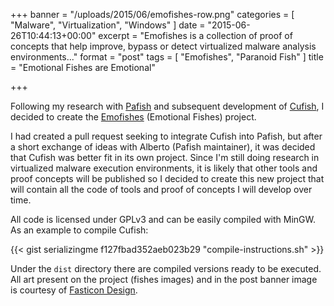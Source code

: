 +++
banner = "/uploads/2015/06/emofishes-row.png"
categories = [ "Malware", "Virtualization", "Windows" ]
date = "2015-06-26T10:44:13+00:00"
excerpt = "Emofishes is a collection of proof of concepts that help improve, bypass or detect virtualized malware analysis environments..."
format = "post"
tags = [ "Emofishes", "Paranoid Fish" ]
title = "Emotional Fishes are Emotional"

+++

Following my research with [Pafish][1] and subsequent development of [Cufish][2], I decided to create the [Emofishes][3] (Emotional Fishes) project.

<!--more-->

I had created a pull request seeking to integrate Cufish into Pafish, but after a short exchange of ideas with Alberto (Pafish maintainer), it was decided that Cufish was better fit in its own project. Since I'm still doing research in virtualized malware execution environments, it is likely that other tools and proof concepts will be published so I decided to create this new project that will contain all the code of tools and proof of concepts I will develop over time.

All code is licensed under GPLv3 and can be easily compiled with MinGW. As an example to compile Cufish:

{{< gist serializingme f127fbad352aeb023b29 "compile-instructions.sh" >}}

Under the `dist` directory there are compiled versions ready to be executed. All art present on the project (fishes images) and in the post banner image is courtesy of [Fasticon Design][4].

[1]: /2015/05/28/a-paranoid-fish-and-silver-bullets/ "Blog Post"
[2]: /2015/06/12/curious-fish-is-curious/ "Blog Post"
[3]: /project/emofishes/ "Project Page"
[4]: http://fasticon.com/ "Fasticon Design"
